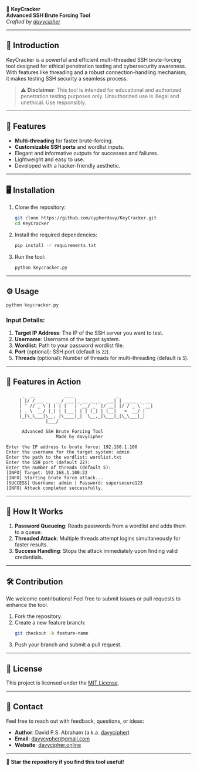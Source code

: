  🔐 **KeyCracker**  
**Advanced SSH Brute Forcing Tool**  
_Crafted by [davycipher](https://github.com/cypherdavy)_

---

## 📜 **Introduction**  
KeyCracker is a powerful and efficient multi-threaded SSH brute-forcing tool designed for ethical penetration testing and cybersecurity awareness. With features like threading and a robust connection-handling mechanism, it makes testing SSH security a seamless process.

> ⚠️ **Disclaimer**: This tool is intended for educational and authorized penetration testing purposes only. Unauthorized use is illegal and unethical. Use responsibly.  

---

## 🚀 **Features**  
- **Multi-threading** for faster brute-forcing.  
- **Customizable SSH ports** and wordlist inputs.  
- Elegant and informative outputs for successes and failures.  
- Lightweight and easy to use.  
- Developed with a hacker-friendly aesthetic.  

---

## 🖥️ **Installation**

1. Clone the repository:
   ```bash
   git clone https://github.com/cypherdavy/KeyCracker.git
   cd KeyCracker
   ```

2. Install the required dependencies:
   ```bash
   pip install -r requirements.txt
   ```

3. Run the tool:
   ```bash
   python keycracker.py
   ```

---

## ⚙️ **Usage**  
```bash
python keycracker.py
```

### Input Details:
1. **Target IP Address**: The IP of the SSH server you want to test.  
2. **Username**: Username of the target system.  
3. **Wordlist**: Path to your password wordlist file.  
4. **Port** (optional): SSH port (default is `22`).  
5. **Threads** (optional): Number of threads for multi-threading (default is `5`).  

---

## 🌟 **Features in Action**  

```plaintext
      _  __           ____                _             
     | |/ /___ _   _ / ___|_ __ __ _  ___| | _____ _ __ 
     | ' // _ \ | | | |   | '__/ _` |/ __| |/ / _ \ '__|
     | . \  __/ |_| | |___| | | (_| | (__|   <  __/ |   
     |_|\_\___|\__, |\____|_|  \__,_|\___|_|\_\___|_|   
               |___/                                    

      Advanced SSH Brute Forcing Tool
                   Made by davycipher

Enter the IP address to brute force: 192.168.1.100
Enter the username for the target system: admin
Enter the path to the wordlist: wordlist.txt
Enter the SSH port (default 22): 
Enter the number of threads (default 5): 
[INFO] Target: 192.168.1.100:22
[INFO] Starting brute force attack...
[SUCCESS] Username: admin | Password: supersecure123
[INFO] Attack completed successfully.
```

---

## 🤖 **How It Works**  
1. **Password Queueing**: Reads passwords from a wordlist and adds them to a queue.  
2. **Threaded Attack**: Multiple threads attempt logins simultaneously for faster results.  
3. **Success Handling**: Stops the attack immediately upon finding valid credentials.  

---

## 🛠️ **Contribution**  
We welcome contributions! Feel free to submit issues or pull requests to enhance the tool.  

1. Fork the repository.  
2. Create a new feature branch:
   ```bash
   git checkout -b feature-name
   ```
3. Push your branch and submit a pull request.  

---

## 📜 **License**  
This project is licensed under the [MIT License](LICENSE).

---

## 💬 **Contact**  
Feel free to reach out with feedback, questions, or ideas:  

- **Author**: David P.S. Abraham (a.k.a. [davycipher](https://github.com/cypherdavy))  
- **Email**: [davycypher@gmail.com](mailto:davycypher@gmail.com)  
- **Website**: [davycipher.online](https://davycipher.online)  

---

🌟 **Star the repository if you find this tool useful!**  
